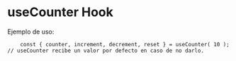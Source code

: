 # useCounter Hook

Ejemplo de uso:
```
    const { counter, increment, decrement, reset } = useCounter( 10 ); // useCounter recibe un valor por defecto en caso de no darlo.
```
